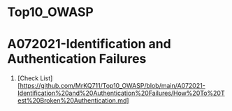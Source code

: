 # Top10_OWASP
# A072021-Identification and Authentication Failures
  1. [Check List] [https://github.com/MrKQ711/Top10_OWASP/blob/main/A072021-Identification%20and%20Authentication%20Failures/How%20To%20Test%20Broken%20Authentication.md]
